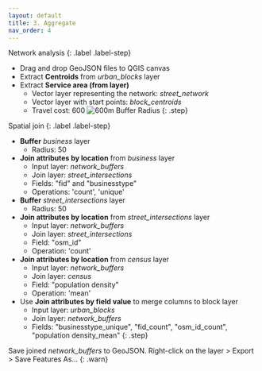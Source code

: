 ```yaml
---
layout: default
title: 3. Aggregate
nav_order: 4
---
```


Network analysis
{: .label .label-step}
- Drag and drop GeoJSON files to QGIS canvas
- Extract <b>Centroids</b> from <i>urban_blocks</i> layer
- Extract <b>Service area (from layer)</b>
  * Vector layer representing the network: <em>street_network</em>
  * Vector layer with start points: <em>block_centroids</em>
  * Travel cost: 600
![600m Buffer Radius](https://github.com/ubc-library-rc/qgis-walkability/blob/master/images/map_buffers.png?raw=true)
{: .step}

Spatial join
{: .label .label-step}
- <b>Buffer</b> <i>business</i> layer
  * Radius: 50
- <b>Join attributes by location</b> from <i>business</i> layer
  * Input layer: <i>network_buffers</i>
  * Join layer: <i>street_intersections</i>
  * Fields: "fid" and "businesstype"
  * Operations: 'count', 'unique'
- <b>Buffer</b> <i>street_intersections</i> layer
  * Radius: 50
- <b>Join attributes by location</b> from <i>street_intersections</i> layer
  * Input layer: <i>network_buffers</i>
  * Join layer: <i>street_intersections</i>
  * Field: "osm_id"
  * Operation: 'count' <br>
- <b>Join attributes by location</b> from <i>census</i> layer
  * Input layer: <i>network_buffers</i>
  * Join layer: <i>census</i>
  * Field: "population density"
  * Operation: 'mean'
- Use <b>Join attributes by field value</b> to merge columns to block layer
  * Input layer: <i>urban_blocks</i>
  * Join layer: <i>network_buffers</i>
  * Fields: "businesstype_unique", "fid_count", "osm_id_count", "population density_mean"
{: .step}

Save joined <i>network_buffers</i> to GeoJSON. Right-click on the layer > Export > Save Features As...
{: .warn}
